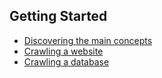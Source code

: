 ## Getting Started

* [Discovering the main concepts](functionalities.md)
* [Crawling a website](crawling_a_website.md)
* [Crawling a database](crawling_a_database.md)
